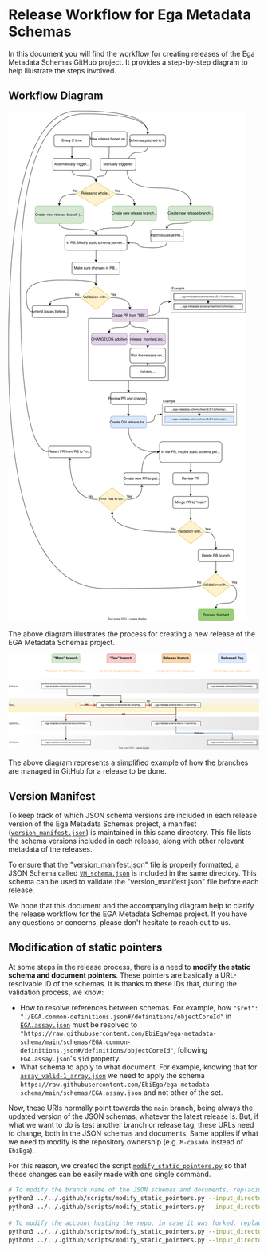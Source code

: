 # Release Workflow for Ega Metadata Schemas
In this document you will find the workflow for creating releases of the Ega Metadata Schemas GitHub project. It provides a step-by-step diagram to help illustrate the steps involved.

## Workflow Diagram
![Release Workflow Diagram](images/Release_workflow_diagram.svg)


The above diagram illustrates the process for creating a new release of the EGA Metadata Schemas project.

![Release GitHub Diagram](images/Release_github_diagram.svg)

The above diagram represents a simplified example of how the branches are managed in GitHub for a release to be done.

## Version Manifest
To keep track of which JSON schema versions are included in each release version of the Ega Metadata Schemas project, a manifest ([``version_manifest.json``](./version_manifest.json)) is maintained in this same directory. This file lists the schema versions included in each release, along with other relevant metadata of the releases.

To ensure that the "version_manifest.json" file is properly formatted, a JSON Schema called [``VM_schema.json``](./VM_schema.json) is included in the same directory. This schema can be used to validate the "version_manifest.json" file before each release.

We hope that this document and the accompanying diagram help to clarify the release workflow for the EGA Metadata Schemas project. If you have any questions or concerns, please don't hesitate to reach out to us.

## Modification of static pointers
At some steps in the release process, there is a need to **modify the static schema and document pointers**. These pointers are basically a URL-resolvable ID of the schemas. It is thanks to these IDs that, during the validation process, we know:
- How to resolve references between schemas. For example, how ``"$ref": "./EGA.common-definitions.json#/definitions/objectCoreId"`` in [``EGA.assay.json``](../../schemas/EGA.assay.json) must be resolved to ``"https://raw.githubusercontent.com/EbiEga/ega-metadata-schema/main/schemas/EGA.common-definitions.json#/definitions/objectCoreId"``, following ``EGA.assay.json``'s ``$id`` property.
- What schema to apply to what document. For example, knowing that for [``assay_valid-1_array.json``](../../examples/json_validation_tests/assay_valid-1_array.json) we need to apply the schema ``https://raw.githubusercontent.com/EbiEga/ega-metadata-schema/main/schemas/EGA.assay.json`` and not other of the set.

Now, these URIs normally point towards the ``main`` branch, being always the updated version of the JSON schemas, whatever the latest release is. But, if what we want to do is test another branch or release tag, these URLs need to change, both in the JSON schemas and documents. Same applies if what we need to modify is the repository ownership (e.g. ``M-casado`` instead of ``EbiEga``). 

For this reason, we created the script [``modify_static_pointers.py``](../../.github/scripts/modify_static_pointers.py) so that these changes can be easily made with one single command.
```` bash
# To modify the branch name of the JSON schemas and documents, replacing "main" with "v1.0.0"
python3 ../../.github/scripts/modify_static_pointers.py --input_directory "../../examples/json_validation_tests/" --new_str "v1.0.0"
python3 ../../.github/scripts/modify_static_pointers.py --input_directory "../../schemas/" --new_str "v1.0.0"

# To modify the account hosting the repo, in case it was forked, replacing "EbiEga" by "M-casado"
python3 ../../.github/scripts/modify_static_pointers.py --input_directory "../../examples/json_validation_tests/" --new_str "M-casado" --previous_str "raw.githubusercontent.com"
python3 ../../.github/scripts/modify_static_pointers.py --input_directory "../../schemas/" --new_str "M-casado" --previous_str "raw.githubusercontent.com"
````
